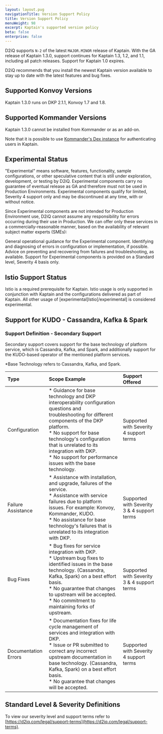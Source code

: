 ```yaml
---
layout: layout.pug
navigationTitle: Version Support Policy
title: Version Support Policy
menuWeight: 98
excerpt: Kaptain's supported version policy
beta: false
enterprise: false
---
```


D2iQ supports `N-2` of the latest `MAJOR.MINOR` release of Kaptain.
With the GA release of Kaptain 1.3.0, support continues for Kaptain 1.3, 1.2, and 1.1, including all patch releases. Support for Kaptain 1.0 expires.

D2iQ recommends that you install the newest Kaptain version available to stay up to date with the latest features and bug fixes.

## Supported Konvoy Versions

Kaptain 1.3.0 runs on DKP 2.1.1, Konvoy 1.7 and 1.8.

## Supported Kommander Versions

Kaptain 1.3.0 cannot be installed from Kommander or as an add-on.

Note that it is possible to use [Kommander's Dex instance](../configuration/external-dex) for authenticating users in Kaptain.

## Experimental Status
"Experimental" means software, features, functionality, sample configurations, or other speculative content that is still under exploration, development, or testing by D2iQ. Experimental components carry no guarantee of eventual release as GA and therefore must not be used in Production Environments. Experimental components qualify for limited, Severity 4 support only and may be discontinued at any time, with or without notice.

Since Experimental components are not intended for Production Environment use, D2iQ cannot assume any responsibility for errors occurring during their use in Production. We can offer only these services in a commercially-reasonable manner, based on the availability of relevant subject matter experts (SMEs):

General operational guidance for the Experimental component.
Identifying and diagnosing of errors in configuration or implementation, if possible.
Advice on preventing and recovering from failures and troubleshooting, as available.
Support for Experimental components is provided on a Standard level, Severity 4 basis only.

## Istio Support Status
Istio is a required prerequisite for Kaptain.
Istio usage is only supported in conjunction with Kaptain and the configurations delivered as part of Kaptain.
All other usage of [experimental]Istio[/experimental] is considered experimental.

## Support for KUDO - Cassandra, Kafka & Spark
### Support Definition - Secondary Support
Secondary support covers support for the base technology of platform service, which is Cassandra, Kafka, and Spark, and additionally support for the KUDO-based operator of the mentioned platform services.

*Base Technology refers to Cassandra, Kafka, and Spark.

|Type|Scope Example|Support Offered|
|:---|:---|:---|
|Configuration|* Guidance for base technology and DKP interoperability configuration questions and troubleshooting for different components of the DKP platform. <br> * No support for base technology's configuration that is unrelated to its integration with DKP. <br>  * No support for performance issues with the base technology.|Supported with Severity 4 support terms|
|Failure Assistance|* Assistance with installation, and upgrade, failures of the service. <br> * Assistance with service failures due to platform issues. For example: Konvoy, Kommander, KUDO. <br> * No assistance for base technology's failures that is unrelated to its integration with DKP.|  Supported with Severity 3 & 4 support terms|
|Bug Fixes|* Bug fixes for service integration with DKP.<br>  * Upstream bug fixes to identified issues in the base technology. (Cassandra, Kafka, Spark) on a best effort basis.<br> * No guarantee that changes to upstream will be accepted.<br> * No commitment to maintaining forks of upstream.|Supported with Severity 3 & 4 support terms|
|Documentation Errors|* Documentation fixes for life cycle management of services and integration with DKP.<br> * Issue or PR submitted to correct any incorrect upstream documentation in base technology. (Cassandra, Kafka, Spark) on a best effort basis.<br> * No guarantee that changes will be accepted.|Supported with Severity 4 support terms|

## Standard Level & Severity Definitions

To view our severity level and support terms refer to [https://d2iq.com/legal/support-terms](https://d2iq.com/legal/support-terms).
